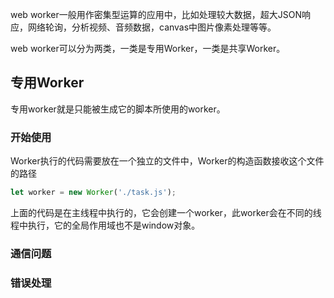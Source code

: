 web worker一般用作密集型运算的应用中，比如处理较大数据，超大JSON响应，网络轮询，分析视频、音频数据，canvas中图片像素处理等等。

web worker可以分为两类，一类是专用Worker，一类是共享Worker。

## 专用Worker

专用worker就是只能被生成它的脚本所使用的worker。

### 开始使用

Worker执行的代码需要放在一个独立的文件中，Worker的构造函数接收这个文件的路径

```javascript
let worker = new Worker('./task.js');
```

上面的代码是在主线程中执行的，它会创建一个worker，此worker会在不同的线程中执行，它的全局作用域也不是window对象。

### 通信问题



### 错误处理


